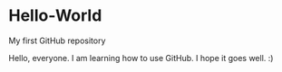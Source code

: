 # Hello-World
My first GitHub repository

Hello, everyone. I am learning how to use GitHub. I hope it goes well. :)

